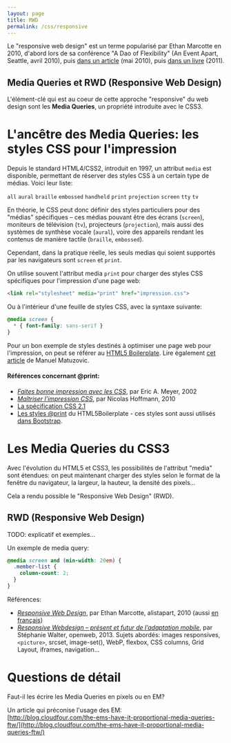 ```yaml
---
layout: page
title: RWD
permalink: /css/responsive
---
```


Le "responsive web design" est un terme popularisé par Ethan Marcotte en 2010, d'abord lors de sa conférence "A Dao of Flexibility" (An Event Apart, Seattle, avril 2010), puis [dans un article](http://alistapart.com/article/responsive-web-design) (mai 2010), puis [dans un livre](https://abookapart.com/products/responsive-web-design) (2011).

Media Queries et RWD (Responsive Web Design)
---------

L'élément-clé qui est au coeur de cette approche "responsive" du web design sont les **Media Queries**, un propriété introduite avec le CSS3.

L'ancêtre des Media Queries: les styles CSS pour l'impression
===

Depuis le standard HTML4/CSS2, introduit en 1997, un attribut `media` est disponible, permettant de réserver des styles CSS à un certain type de médias. Voici leur liste:

`all` `aural` `braille` `embossed` `handheld` `print` `projection` `screen` `tty` `tv`

En théorie, le CSS peut donc définir des styles particuliers pour des "médias" spécifiques – ces médias pouvant être des écrans (`screen`), moniteurs de télévision (`tv`), projecteurs (`projection`), mais aussi des systèmes de synthèse vocale (`aural`), voire des appareils rendant les contenus de manière tactile (`braille`, `embossed`). 

Cependant, dans la pratique réelle, les seuls medias qui soient supportés par les navigateurs sont `screen` et `print`.

On utilise souvent l'attribut media `print` pour charger des styles CSS spécifiques pour l'impression d'une page web:

```html
<link rel="stylesheet" media="print" href="impression.css">
```

Ou à l'intérieur d'une feuille de styles CSS, avec la syntaxe suivante:

```css
@media screen {
  * { font-family: sans-serif }
}
```

Pour un bon exemple de styles destinés à optimiser une page web pour l'impression, on peut se référer au [HTML5 Boilerplate](https://github.com/h5bp/html5-boilerplate/blob/master/dist/css/main.css#L205). Lire également [cet article](https://medium.com/@matuzo/i-totally-forgot-about-print-style-sheets-f1e6604cfd6#.npcr2tohy) de Manuel Matuzovic.

<h4>Références concernant @print:</h4> 

- *[Faites bonne impression avec les CSS](http://www.pompage.net/traduction/impression)*, par Eric A. Meyer, 2002
- *[Maîtriser l’impression CSS](http://openweb.eu.org/articles/maitriser_impression_css)*, par Nicolas Hoffmann, 2010
- [La spécification CSS 2.1](https://www.w3.org/TR/CSS21/media.html)
- [Les styles @print](https://github.com/h5bp/html5-boilerplate/blob/master/src/css/main.css#L197) du HTML5Boilerplate - ces styles sont aussi utilisés [dans Bootstrap](https://github.com/twbs/bootstrap/blob/master/dist/css/bootstrap.css#L190).

Les Media Queries du CSS3
===

Avec l'évolution du HTML5 et CSS3, les possibilités de l'attribut "media" sont étendues: on peut maintenant charger des styles selon le format de la fenêtre du navigateur, la largeur, la hauteur, la densité des pixels...

Cela a rendu possible le "Responsive Web Design" (RWD).

RWD (Responsive Web Design)
-----

TODO: explicatif et exemples...

Un exemple de media query:

```css
@media screen and (min-width: 20em) {
  .member-list {
    column-count: 2;	
  }
}
```

Références:

- *[Responsive Web Design](http://alistapart.com/article/responsive-web-design)*, par Ethan Marcotte, alistapart, 2010
(aussi [en français](http://gobanclub.net/2010/11/17/responsive_webdesign_ethan_marcotte_trad_fr/))
- *[Responsive Webdesign – présent et futur de l’adaptation mobile](http://openweb.eu.org/articles/responsive-webdesign-present-et-futur-de-l-adaptation)*, par Stéphanie Walter, openweb, 2013. Sujets abordés: images responsives, `<picture>`, srcset, image-set(), WebP, flexbox, CSS columns, Grid Layout, iframes, navigation...

Questions de détail
=== 

Faut-il les écrire les Media Queries en pixels ou en EM?

Un article qui préconise l'usage des EM:    
[http://blog.cloudfour.com/the-ems-have-it-proportional-media-queries-ftw/](http://blog.cloudfour.com/the-ems-have-it-proportional-media-queries-ftw/)

